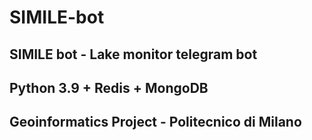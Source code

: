 # SIMILE-bot
## SIMILE bot - Lake monitor telegram bot
## Python 3.9 + Redis + MongoDB
## Geoinformatics Project - Politecnico di Milano
